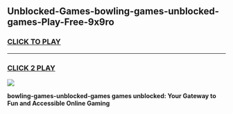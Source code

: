 
## Unblocked-Games-bowling-games-unblocked-games-Play-Free-9x9ro
<h3>
<a href="https://premium76.site?title=bowling-games-unblocked-games&ref=10A">CLICK TO PLAY</a></h3>
<hr>

<h3>
<a href="https://premium76.site?title=bowling-games-unblocked-games&ref=10A">CLICK 2 PLAY</a>
  
</h3>

<a href="https://premium76.site?title=bowling-games-unblocked-games&ref=10A"><img src="https://clearcache.store/games.png"></a>


**bowling-games-unblocked-games games unblocked: Your Gateway to Fun and Accessible Online Gaming**
